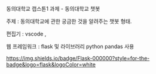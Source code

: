 동의대학교 캡스톤1 과제 - 동의대학교 챗봇 

주제 : 동의대학교에 관한 궁금한 것을 알려주는 챗봇 형태. 

편집기 : vscode , 

웹 프레임워크 : flask 및 라이브러리 python pandas 사용 

https://img.shields.io/badge/Flask-000000?style=for-the-badge&logo=flask&logoColor=white

